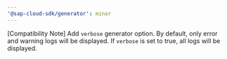 ```yaml
---
'@sap-cloud-sdk/generator': minor
---
```


[Compatibility Note] Add `verbose` generator option. By default, only error and warning logs will be displayed. If `verbose` is set to true, all logs will be displayed.
